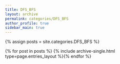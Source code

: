 ```yaml
---
title: DFS_BFS
layout: archive
permalink: categories/DFS_BFS
author_profile: true
sidebar_main: true
---
```




{% assign posts = site.categories.DFS_BFS %}

{% for post in posts %} {% include archive-single.html type=page.entries_layout %}{% endfor %}

